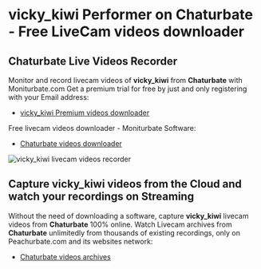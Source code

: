 # vicky_kiwi Performer on Chaturbate - Free LiveCam videos downloader

## Chaturbate Live Videos Recorder

Monitor and record livecam videos of **vicky_kiwi** from **Chaturbate** with Moniturbate.com
Get a premium trial for free by just and only registering with your Email address:
* [vicky_kiwi Premium videos downloader](https://moniturbate.com/request-demo-licence-key.html)

Free livecam videos downloader - Moniturbate Software:
* [Chaturbate videos downloader](https://moniturbate.com/moniturbate-download-software.html)

![vicky_kiwi livecam videos recorder](https://peachurnet.com/templates/moniturbate-software.png)


## Capture vicky_kiwi videos from the Cloud and watch your recordings on Streaming

Without the need of downloading a software, capture **vicky_kiwi** livecam videos from **Chaturbate** 100% online.
Watch Livecam archives from **Chaturbate** unlimitedly from thousands of existing recordings, only on Peachurbate.com and its websites network:
* [Chaturbate videos archives](https://peachurnet.com/)